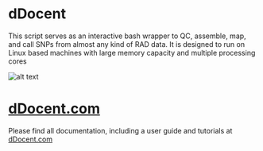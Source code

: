 dDocent
=======

This script serves as an interactive bash wrapper to QC, assemble, map, and call SNPs from almost any kind of RAD data.  It is designed to run on Linux based machines with large memory capacity and multiple processing cores

![alt text](https://anaconda.org/bioconda/ddocent/badges/downloads.svg)

# [dDocent.com](https://ddocent.com)

Please find all documentation, including a user guide and tutorials at [dDocent.com](https://ddocent.com)

